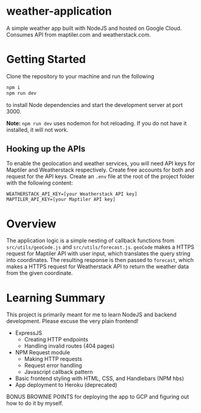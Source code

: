 # weather-application
A simple weather app built with NodeJS and hosted on Google Cloud. Consumes API from maptiler.com and weatherstack.com.

# Getting Started
Clone the repository to your machine and run the following
```bash
npm i
npm run dev
```
to install Node dependencies and start the development server at port 3000.

**Note:**
`npm run dev` uses nodemon for hot reloading. If you do not have it installed, it will not work.

## Hooking up the APIs
To enable the geolocation and weather services, you will need API keys for Maptiler and Weatherstack respectively. 
Create free accounts for both and request for the API keys. Create an `.env` file at the root of the project folder with the following content:
```
WEATHERSTACK_API_KEY=[your Weatherstack API key]
MAPTILER_API_KEY=[your Maptiler API key]
```

# Overview
The application logic is a simple nesting of callback functions from `src/utils/geoCode.js` and `src/utils/forecast.js`. 
`geoCode` makes a HTTPS request for Maptiler API with user input, which translates the query string into coordinates. 
The resulting response is then passed to `forecast`, which makes a HTTPS request for Weatherstack API to return the weather data from the given coordinate.

# Learning Summary
This project is primarily meant for me to learn NodeJS and backend development. Please excuse the very plain frontend!

* ExpressJS 
  * Creating HTTP endpoints
  * Handling invalid routes (404 pages)
* NPM Request module
  * Making HTTP requests
  * Request error handling
  * Javascript callback pattern
* Basic frontend styling with HTML, CSS, and Handlebars (NPM hbs)
* App deployment to Heroku (deprecated)

BONUS BROWNIE POINTS for deploying the app to GCP and figuring out how to do it by myself.

